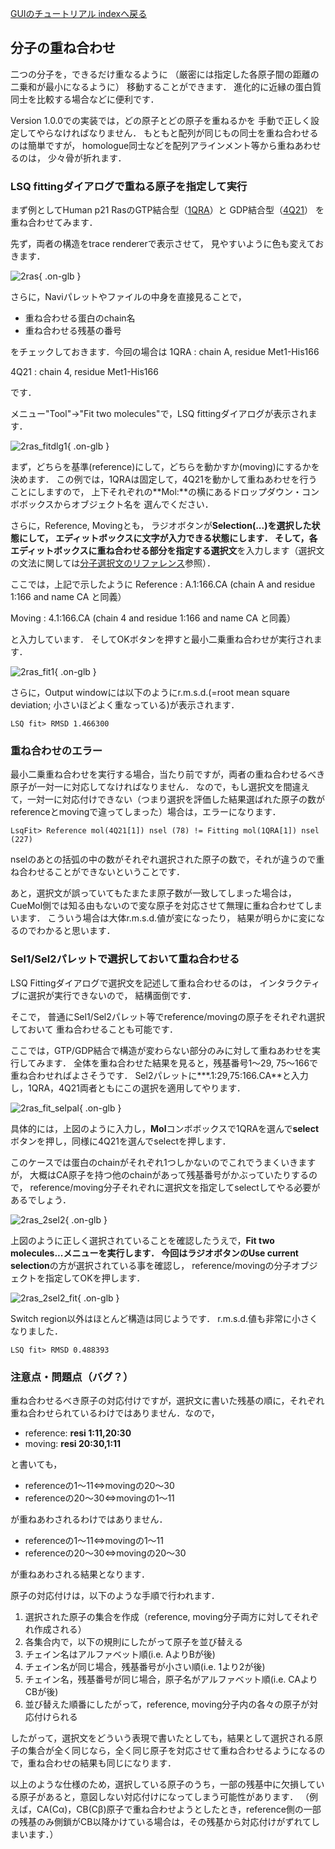 [GUIのチュートリアル indexへ戻る](../../../Documents/GUIのチュートリアル/)



## 分子の重ね合わせ
二つの分子を，できるだけ重なるように
（厳密には指定した各原子間の距離の二乗和が最小になるように）
移動することができます．
進化的に近縁の蛋白質同士を比較する場合などに便利です．

Version 1.0.0での実装では，どの原子とどの原子を重ねるかを
手動で正しく設定してやらなければなりません．
もともと配列が同じもの同士を重ね合わせるのは簡単ですが，
homologue同士などを配列アラインメント等から重ねあわせるのは，
少々骨が折れます．

### LSQ fittingダイアログで重ねる原子を指定して実行

まず例としてHuman p21 RasのGTP結合型（[1QRA](http://pdb.protein.osaka-u.ac.jp/pdb/cgi/explore.cgi?job=summary&pdbId=1QRA)）と
GDP結合型（[4Q21](http://pdb.protein.osaka-u.ac.jp/pdb/cgi/explore.cgi?job=summary&pdbId=4Q21)）
を重ね合わせてみます．

先ず，両者の構造をtrace rendererで表示させて，
見やすいように色も変えておきます．

![2ras](../../../assets/images/Documents/GUIのチュートリアル/StepA5/2ras.png){ .on-glb }

さらに，Naviパレットやファイルの中身を直接見ることで，
*  重ね合わせる蛋白のchain名
*  重ね合わせる残基の番号

をチェックしておきます．今回の場合は
1QRA
:   chain A, residue Met1-His166

4Q21
:   chain 4, residue Met1-His166


です．

メニュー"Tool"→"Fit two molecules"で，LSQ fittingダイアログが表示されます．

![2ras_fitdlg1](../../../assets/images/Documents/GUIのチュートリアル/StepA5/2ras_fitdlg1.png){ .on-glb }

まず，どちらを基準(reference)にして，どちらを動かすか(moving)にするかを決めます．
この例では，1QRAは固定して，4Q21を動かして重ねあわせを行うことにしますので，
上下それぞれの**Mol:**の横にあるドロップダウン・コンボボックスからオブジェクト名を
選んでください．

さらに，Reference, Movingとも，
ラジオボタンが**Selection(...)**を選択した状態にして，
エディットボックスに文字が入力できる状態にします．
そして，各エディットボックスに重ね合わせる部分を指定する**選択文**を入力します（選択文の文法に関しては[分子選択文のリファレンス](../../../Documents/MolSelSyntax)参照）．

ここでは，上記で示したように
Reference
:   A.1:166.CA (chain A and residue 1:166 and name CA と同義）

Moving
:   4.1:166.CA (chain 4 and residue 1:166 and name CA と同義）


と入力しています．
そしてOKボタンを押すと最小二乗重ね合わせが実行されます．


![2ras_fit1](../../../assets/images/Documents/GUIのチュートリアル/StepA5/2ras_fit1.png){ .on-glb }


さらに，Output windowには以下のようにr.m.s.d.(=root mean square deviation; 小さいほどよく重なっている)が表示されます．
```
LSQ fit> RMSD 1.466300
```

### 重ね合わせのエラー
最小二乗重ね合わせを実行する場合，当たり前ですが，両者の重ね合わせるべき原子が一対一に対応してなければなりません．
なので，もし選択文を間違えて，一対一に対応付けできない（つまり選択を評価した結果選ばれた原子の数がreferenceとmovingで違ってしまった）場合は，エラーになります．
```
LsqFit> Reference mol(4Q21[1]) nsel (78) != Fitting mol(1QRA[1]) nsel (227)
```
nselのあとの括弧の中の数がそれぞれ選択された原子の数で，それが違うので重ね合わせることができないということです．

あと，選択文が誤っていてもたまたま原子数が一致してしまった場合は，CueMol側では知る由もないので変な原子を対応させて無理に重ね合わせてしまいます．
こういう場合は大体r.m.s.d.値が変になったり，
結果が明らかに変になるのでわかると思います．

### Sel1/Sel2パレットで選択しておいて重ね合わせる
LSQ Fittingダイアログで選択文を記述して重ね合わせるのは，
インタラクティブに選択が実行できないので，
結構面倒です．

そこで，
普通にSel1/Sel2パレット等でreference/movingの原子をそれぞれ選択しておいて
重ね合わせることも可能です．

ここでは，GTP/GDP結合で構造が変わらない部分のみに対して重ねあわせを実行してみます．
全体を重ね合わせた結果を見ると，残基番号1〜29, 75〜166で重ね合わせればよさそうです．
Sel2パレットに***.1:29,75:166.CA**と入力し，1QRA，4Q21両者ともにこの選択を適用してやります．

![2ras_fit_selpal](../../../assets/images/Documents/GUIのチュートリアル/StepA5/2ras_fit_selpal.png){ .on-glb }

具体的には，上図のように入力し，**Mol**コンボボックスで1QRAを選んで**select**ボタンを押し，同様に4Q21を選んでselectを押します．

このケースでは蛋白のchainがそれぞれ1つしかないのでこれでうまくいきますが，
大概はCA原子を持つ他のchainがあって残基番号がかぶっていたりするので，
reference/moving分子それぞれに選択文を指定してselectしてやる必要があるでしょう．

![2ras_2sel2](../../../assets/images/Documents/GUIのチュートリアル/StepA5/2ras_2sel2.png){ .on-glb }

上図のように正しく選択されていることを確認したうえで，**Fit two molecules...**メニューを実行します．
今回はラジオボタンの**Use current selection**の方が選択されている事を確認し，
reference/movingの分子オブジェクトを指定してOKを押します．

![2ras_2sel2_fit](../../../assets/images/Documents/GUIのチュートリアル/StepA5/2ras_2sel2_fit.png){ .on-glb }

Switch region以外はほとんど構造は同じようです．
r.m.s.d.値も非常に小さくなりました．
```
LSQ fit> RMSD 0.488393
```

### 注意点・問題点（バグ？）
重ね合わせるべき原子の対応付けですが，選択文に書いた残基の順に，それぞれ重ね合わせられているわけではありません．なので，
* reference: **resi 1:11,20:30**
* moving: **resi 20:30,1:11**

と書いても，
*  referenceの1〜11⇔movingの20〜30
*  referenceの20〜30⇔movingの1〜11

が重ねあわされるわけではありません．
*  referenceの1〜11⇔movingの1〜11
*  referenceの20〜30⇔movingの20〜30

が重ねあわされる結果となります．

原子の対応付けは，以下のような手順で行われます．
1.  選択された原子の集合を作成（reference, moving分子両方に対してそれぞれ作成される）
1.  各集合内で，以下の規則にしたがって原子を並び替える
  1.  チェイン名はアルファベット順(i.e. AよりBが後)
  1.  チェイン名が同じ場合，残基番号が小さい順(i.e. 1より2が後)
  1.  チェイン名，残基番号が同じ場合，原子名がアルファベット順(i.e. CAよりCBが後)
1.  並び替えた順番にしたがって，reference, moving分子内の各々の原子が対応付けられる

したがって，選択文をどういう表現で書いたとしても，結果として選択される原子の集合が全く同じなら，全く同じ原子を対応させて重ね合わせるようになるので，重ね合わせの結果も同じになります．


以上のような仕様のため，選択している原子のうち，一部の残基中に欠損している原子があると，意図しない対応付けになってしまう可能性があります．
（例えば，CA(Cα)，CB(Cβ)原子で重ね合わせようとしたとき，reference側の一部の残基のみ側鎖がCB以降かけている場合は，その残基から対応付けがずれてしまいます．）